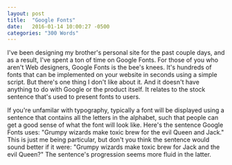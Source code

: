 ```yaml
---
layout: post
title:  "Google Fonts"
date:   2016-01-14 10:00:27 -0500
categories: "300 Words"
---
```


<p>I've been designing my brother's personal site for the past couple days, and as a result, I've spent a ton of time on Google Fonts. For those of you who aren't Web designers, Google Fonts is the bee's knees. It's hundreds of fonts that can be implemented on your website in seconds using a simple script. But there's one thing I don't like about it. And it doesn't have anything to do with Google or the product itself. It relates to the stock sentence that's used to present fonts to users.

<p>If you're unfamilar with typography, typically a font will be displayed using a sentence that contains all the letters in the alphabet, such that people can get a good sense of what the font will look like. Here's the sentence Google Fonts uses: "Grumpy wizards make toxic brew for the evil Queen and Jack." This is just me being particular, but don't you think the sentence would sound better if it were: "Grumpy wizards make toxic brew for Jack and the evil Queen?" The sentence's progression seems more fluid in the latter.</p>
